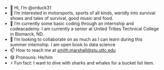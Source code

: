 - 👋 Hi, I’m @orduck31
- 👀 I’m interested in motorsports, sports of all kinds, weridly into survival shows and tales of survival, good music and food. 
- 🌱 I’m currently some basic coding through an internship and codeacademy. I am currently a senior at United Tribes Technical College in Bismarck, ND.
- 💞️ I’m looking to collaborate on as much as I can learn during this summer internship.  I am open book to data science
- 📫 How to reach me at smith.marshall@stu.uttc.edu
- 😄 Pronouns: He/him
- ⚡ Fun fact: I want to dive with sharks and whales for a bucket list item.

<!---
orduck31/orduck31 is a ✨ special ✨ repository because its `README.md` (this file) appears on your GitHub profile.
You can click the Preview link to take a look at your changes.
--->
